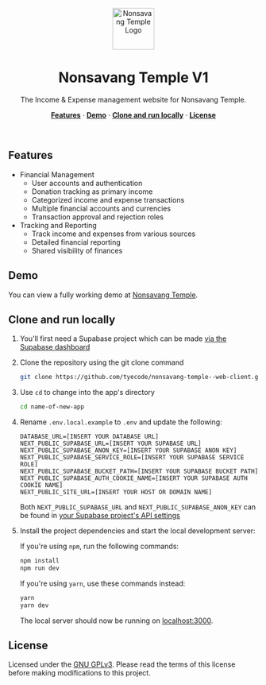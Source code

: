<p align="center">
  <img width="84" alt="Nonsavang Temple Logo" src="https://brsqcdlrwftfrrfdanov.supabase.co/storage/v1/object/public/images/logo-compressed.png">
  <h1 align="center">Nonsavang Temple V1</h1>
</p>

<p align="center">
 The Income & Expense management website for Nonsavang Temple.
</p>

<p align="center">
  <a href="#features"><strong>Features</strong></a> ·
  <a href="#demo"><strong>Demo</strong></a> ·
  <a href="#clone-and-run-locally"><strong>Clone and run locally</strong></a> ·
  <a href="#license"><strong>License</strong></a>
</p>
<br/>

## Features

- Financial Management
  - User accounts and authentication
  - Donation tracking as primary income
  - Categorized income and expense transactions
  - Multiple financial accounts and currencies
  - Transaction approval and rejection roles
- Tracking and Reporting
  - Track income and expenses from various sources
  - Detailed financial reporting
  - Shared visibility of finances


## Demo

You can view a fully working demo at [Nonsavang Temple](https://nonsavang-temple.tyecode.space/).

## Clone and run locally

1. You'll first need a Supabase project which can be made [via the Supabase dashboard](https://database.new)

2. Clone the repository using the git clone command

   ```bash
   git clone https://github.com/tyecode/nonsavang-temple--web-client.git
   ```

3. Use `cd` to change into the app's directory

   ```bash
   cd name-of-new-app
   ```

4. Rename `.env.local.example` to `.env` and update the following:

   ```
   DATABASE_URL=[INSERT YOUR DATABASE URL]
   NEXT_PUBLIC_SUPABASE_URL=[INSERT YOUR SUPABASE URL]
   NEXT_PUBLIC_SUPABASE_ANON_KEY=[INSERT YOUR SUPABASE ANON KEY]
   NEXT_PUBLIC_SUPABASE_SERVICE_ROLE=[INSERT YOUR SUPABASE SERVICE ROLE]
   NEXT_PUBLIC_SUPABASE_BUCKET_PATH=[INSERT YOUR SUPABASE BUCKET PATH]
   NEXT_PUBLIC_SUPABASE_AUTH_COOKIE_NAME=[INSERT YOUR SUPABASE AUTH COOKIE NAME]
   NEXT_PUBLIC_SITE_URL=[INSERT YOUR HOST OR DOMAIN NAME]
   ```

   Both `NEXT_PUBLIC_SUPABASE_URL` and `NEXT_PUBLIC_SUPABASE_ANON_KEY` can be found in [your Supabase project's API settings](https://app.supabase.com/project/_/settings/api)

5. Install the project dependencies and start the local development server:

   If you're using `npm`, run the following commands:

   ```bash
   npm install
   npm run dev
   ```

   If you're using `yarn`, use these commands instead:

   ```bash
   yarn
   yarn dev
   ```

   The local server should now be running on [localhost:3000](http://localhost:3000/).

## License

Licensed under the [GNU GPLv3](https://choosealicense.com/licenses/gpl-3.0/). Please read the terms of this license before making modifications to this project.
